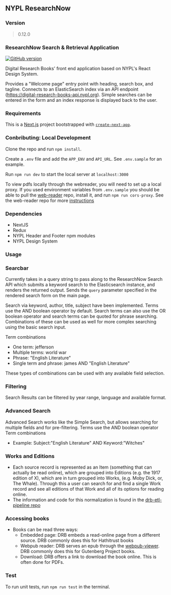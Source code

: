 ## NYPL ResearchNow

### Version

> 0.12.0

### ResearchNow Search & Retrieval Application

[![GitHub version](https://badge.fury.io/gh/NYPL%2Fsfr-bookfinder-front-end.svg)](https://badge.fury.io/gh/NYPL%2Fsfr-bookfinder-front-end)

Digital Research Books' front end application based on NYPL's React Design System.

Provides a "Welcome page" entry point with heading, search box, and tagline. Connects to an ElasticSearch index via an API endpoint (https://digital-research-books-api.nypl.org).
Simple searches can be entered in the form and an index response is displayed back to the user.

### Requirements

This is a [Next.js](https://nextjs.org/) project bootstrapped with [`create-next-app`](https://github.com/vercel/next.js/tree/canary/packages/create-next-app).

### Conbributing: Local Development

Clone the repo and run `npm install`.

Create a `.env` file and add the `APP_ENV` and `API_URL`. See `.env.sample` for an example.

Run `npm run dev` to start the local server at `localhost:3000`

To view pdfs locally through the webreader, you will need to set up a local proxy.  If you used environment variables from `.env.sample` you should be able to pull the [web-reader](https://github.com/NYPL-Simplified/web-reader) repo, install it, and run `npm run cors-proxy`.  See the web-reader repo for more [instructions](https://github.com/NYPL-Simplified/web-reader#cors-proxy)

### Dependencies

- NextJS
- Redux
- NYPL Header and Footer npm modules
- NYPL Design System

### Usage

### Searcbar

Currently takes in a query string to pass along to the ResearchNow Search API which submits a keyword search to the Elasticsearch instance, and renders the returned output. Sends the `query` parameter specified in the rendered search form on the main page.

Search via keyword, author, title, subject have been implemented. Terms use the AND boolean operator by default. Search terms can also use the OR boolean operator and search terms can be quoted for phrase searching. Combinations of these can be used as well for more complex searching using the basic search input.

Term combinations

- One term: jefferson
- Multiple terms: world war
- Phrase: "English Literature"
- Single term and phrase: james AND "English Literature"

These types of combinations can be used with any available field selection.

### Filtering

Search Results can be filtered by year range, language and available format.

### Advanced Search

Advanced Search works like the Simple Search, but allows searching for multiple fields and for pre-filtering. Terms use the AND boolean operator
Term combinations

- Example: Subject:"English Literature" AND Keyword:"Witches"

### Works and Editions

- Each source record is represented as an Item (something that can actually be read online), which are grouped into Editions (e.g. the 1917 edition of X), which are in turn grouped into Works, (e.g. Moby Dick, or, The Whale). Through this a user can search for and find a single Work record and see all editions of that Work and all of its options for reading online.
- The information and code for this normalization is found in the [drb-etl-pipeline repo](https://github.com/NYPL/drb-etl-pipeline)

### Accessing books

- Books can be read three ways:
  - Embedded page: DRB embeds a read-online page from a different source. DRB commonly does this for Hathitrust books
  - Webpub reader: DRB serves an epub through the [webpub-viewer](https://github.com/NYPL-Simplified/webpub-viewer/tree/SFR-develop). DRB commonly does this for Gutenberg Project books.
  - Download: DRB offers a link to download the book online. This is often done for PDFs.

### Test

To run unit tests, run `npm run test` in the terminal.
